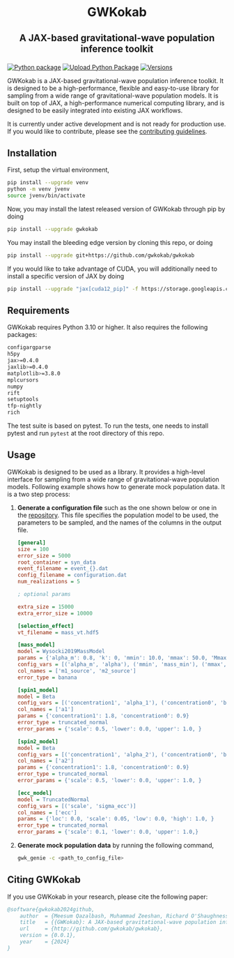 # <p align="center">GWKokab</p>

## <p align="center">A JAX-based gravitational-wave population inference toolkit</p>

[![Python package](https://github.com/gwkokab/gwkokab/actions/workflows/python-package.yml/badge.svg)](https://github.com/gwkokab/gwkokab/actions/workflows/python-package.yml)
[![Upload Python Package](https://github.com/gwkokab/gwkokab/actions/workflows/python-publish.yml/badge.svg)](https://github.com/gwkokab/gwkokab/actions/workflows/python-publish.yml)
[![Versions](https://img.shields.io/pypi/pyversions/gwkokab.svg)](https://pypi.org/project/gwkokab/)

GWKokab is a JAX-based gravitational-wave population inference toolkit. It is designed to be a high-performance, flexible and easy-to-use library for sampling from a wide range of gravitational-wave population models. It is built on top of JAX, a high-performance numerical computing library, and is designed to be easily integrated into existing JAX workflows.

It is currently under active development and is not ready for production use. If you would like to contribute, please
see the [contributing guidelines](CONTRIBUTING.md).

<!-- ## Features

- [x] 🚀 High-Performance Sampling: Leverage the power of JAX for high-speed, accurate sampling.
- [x] 🧩 Versatile Algorithms: A wide range of sampling methods to suit various applications.
- [x] 🔗 Easy Integration: Seamlessly integrates with existing JAX workflows. -->

## Installation

First, setup the virtual environment,

```bash
pip install --upgrade venv
python -m venv jvenv
source jvenv/bin/activate
```

Now, you may install the latest released version of GWKokab through pip by doing

```bash
pip install --upgrade gwkokab
```

You may install the bleeding edge version by cloning this repo, or doing

```bash
pip install --upgrade git+https://github.com/gwkokab/gwkokab
```

If you would like to take advantage of CUDA, you will additionally need to install a specific version of JAX by doing

```bash
pip install --upgrade "jax[cuda12_pip]" -f https://storage.googleapis.com/jax-releases/jax_cuda_releases.html
```

## Requirements

GWKokab requires Python 3.10 or higher. It also requires the following packages:

```bash
configargparse
h5py
jax>=0.4.0
jaxlib>=0.4.0
matplotlib>=3.8.0
mplcursors
numpy
rift
setuptools
tfp-nightly
rich
```

The test suite is based on pytest. To run the tests, one needs to install pytest and run `pytest` at the root directory
of this repo.

## Usage

GWKokab is designed to be used as a library. It provides a high-level interface for sampling from a wide range of
gravitational-wave population models. Following example shows how to generate mock population data. It is a two step
process:

1. **Generate a configuration file** such as the one shown below or one in the [repository](example_config.ini). This
   file specifies the population model to be used, the parameters to be sampled, and the names of the columns in the
   output file.

    ```ini
    [general]
    size = 100
    error_size = 5000
    root_container = syn_data
    event_filename = event_{}.dat
    config_filename = configuration.dat
    num_realizations = 5

    ; optional params

    extra_size = 15000
    extra_error_size = 10000

    [selection_effect]
    vt_filename = mass_vt.hdf5

    [mass_model]
    model = Wysocki2019MassModel
    params = {'alpha_m': 0.8, 'k': 0, 'mmin': 10.0, 'mmax': 50.0, 'Mmax': 100.0,}
    config_vars = [('alpha_m', 'alpha'), ('mmin', 'mass_min'), ('mmax', 'mass_max')]
    col_names = ['m1_source', 'm2_source']
    error_type = banana

    [spin1_model]
    model = Beta
    config_vars = [('concentration1', 'alpha_1'), ('concentration0', 'beta_1')]
    col_names = ['a1']
    params = {'concentration1': 1.8, 'concentration0': 0.9}
    error_type = truncated_normal
    error_params = {'scale': 0.5, 'lower': 0.0, 'upper': 1.0, }

    [spin2_model]
    model = Beta
    config_vars = [('concentration1', 'alpha_2'), ('concentration0', 'beta_2')]
    col_names = ['a2']
    params = {'concentration1': 1.8, 'concentration0': 0.9}
    error_type = truncated_normal
    error_params = {'scale': 0.5, 'lower': 0.0, 'upper': 1.0, }

    [ecc_model]
    model = TruncatedNormal
    config_vars = [('scale', 'sigma_ecc')]
    col_names = ['ecc']
    params = {'loc': 0.0, 'scale': 0.05, 'low': 0.0, 'high': 1.0, }
    error_type = truncated_normal
    error_params = {'scale': 0.1, 'lower': 0.0, 'upper': 1.0,}
    ```

2. **Generate mock population data** by running the following command,

    ```bash
    gwk_genie -c <path_to_config_file>
    ```

## Citing GWKokab

If you use GWKokab in your research, please cite the following paper:

```bibtex
@software{gwkokab2024github,
    author  = {Meesum Qazalbash, Muhammad Zeeshan, Richard O'Shaughnessy},
    title   = {{GWKokab}: A JAX-based gravitational-wave population inference},
    url     = {http://github.com/gwkokab/gwkokab},
    version = {0.0.1},
    year    = {2024}
}
```
